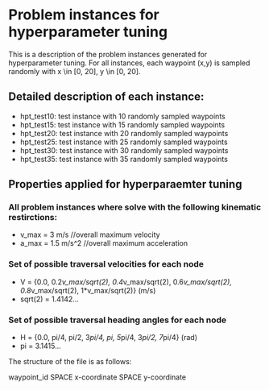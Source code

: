 # Problem instances for hyperparameter tuning
This is a description of the problem instances generated for hyperparameter tuning. For all instances, each waypoint (x,y) is sampled randomly with x \in [0, 20], y \in [0, 20].

## Detailed description of each instance:
- hpt_test10: test instance with 10 randomly sampled waypoints
- hpt_test15: test instance with 15 randomly sampled waypoints
- hpt_test20: test instance with 20 randomly sampled waypoints
- hpt_test25: test instance with 25 randomly sampled waypoints
- hpt_test30: test instance with 30 randomly sampled waypoints
- hpt_test35: test instance with 35 randomly sampled waypoints

## Properties applied for hyperparaemter tuning
### All problem instances where solve with the following kinematic restirctions:
- v_max = 3 m/s //overall maximum velocity
- a_max = 1.5 m/s^2 //overall maximum acceleration

### Set of possible traversal velocities for each node
- V = {0.0, 0.2*v_max/sqrt(2), 0.4*v_max/sqrt(2), 0.6*v_max/sqrt(2), 0.8*v_max/sqrt(2), 1*v_max/sqrt(2)}  (m/s)
- sqrt(2) = 1.4142...

### Set of possible traversal heading angles for each node
- H = {0.0, pi/4, pi/2, 3*pi/4, pi, 5*pi/4, 3*pi/2, 7*pi/4}  (rad)
- pi = 3.1415...

The structure of the file is as follows: 

waypoint_id SPACE x-coordinate SPACE y-coordinate
